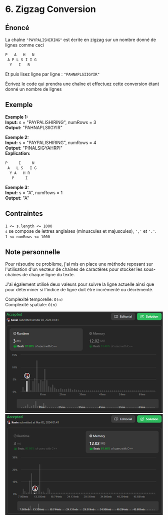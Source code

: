 # 6. Zigzag Conversion

## Énoncé

La chaîne `"PAYPALISHIRING"` est écrite en zigzag sur un nombre donné de lignes comme ceci

```
P   A   H   N
 A P L S I I G
  Y   I   R
```

Et puis lisez ligne par ligne : `"PAHNAPLSIIGYIR"`

Écrivez le code qui prendra une chaîne et effectuez cette conversion étant donné un nombre de lignes

## Exemple

**Exemple 1:**  
**Input:** s = "PAYPALISHIRING", numRows = 3  
**Output:** "PAHNAPLSIIGYIR"

**Exemple 2:**  
**Input:** s = "PAYPALISHIRING", numRows = 4  
**Output:** "PINALSIGYAHRPI"  
**Explication:**

```
P     I     N
 A   L S   I G
  Y A   H R
   P     I
```

**Exemple 3:**  
**Input:** s = "A", numRows = 1  
**Output:** "A"

## Contraintes

`1 <= s.length <= 1000`  
`s` se compose de lettres anglaises (minuscules et majuscules), `','` et `'.'`.  
`1 <= numRows <= 1000`

## Note personnelle

Pour résoudre ce problème, j'ai mis en place une méthode reposant sur l'utilisation d'un vecteur de chaînes de caractères pour stocker les sous-chaînes de chaque ligne du texte.

J'ai également utilisé deux valeurs pour suivre la ligne actuelle ainsi que pour déterminer si l'indice de ligne doit être incrémenté ou décrémenté.

Complexité temporelle: `O(n)`  
Complexité spatiale: `O(n)`

<img src="./imgs/runtime.png"/>
<img src="./imgs/memory.png"/>
